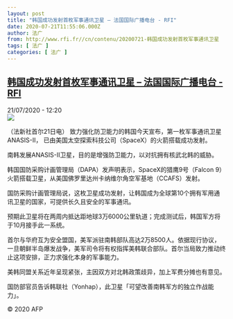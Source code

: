 ```yaml
---
layout: post
title: "韩国成功发射首枚军事通讯卫星 – 法国国际广播电台 - RFI"
date: 2020-07-21T11:55:06.000Z
author: 法广
from: http://www.rfi.fr//cn/contenu/20200721-韩国成功发射首枚军事通讯卫星
tags: [ 法广 ]
categories: [ 法广 ]
---
```

<!--1595332506000-->
[韩国成功发射首枚军事通讯卫星 – 法国国际广播电台 - RFI](http://www.rfi.fr//cn/contenu/20200721-%E9%9F%A9%E5%9B%BD%E6%88%90%E5%8A%9F%E5%8F%91%E5%B0%84%E9%A6%96%E6%9E%9A%E5%86%9B%E4%BA%8B%E9%80%9A%E8%AE%AF%E5%8D%AB%E6%98%9F)
------

<div>
<div>21/07/2020 - 12:20</div><img src="https://s.rfi.fr/media/display/89db9f50-cb43-11ea-9ddb-005056a964fe/w:310/p:16x9/int0010b.200721182004.jpg"><div class="t-content__body u-clearfix"><div class="m-interstitial"></div><p>（法新社首尔21日电）    致力强化防卫能力的韩国今天宣布，第一枚军事通讯卫星ANASIS-II， 已由美国太空探索科技公司（SpaceX）的火箭搭载成功发射。</p><p>    南韩发展ANASIS-II卫星，目的是增强防卫能力，以对抗拥有核武北韩的威胁。</p><p>    韩国国防采购计画管理局（DAPA）发声明表示，SpaceX的猎鹰9号（Falcon 9）火箭搭载卫星，从美国佛罗里达州卡纳维尔角空军基地（CCAFS）发射。</p><p>    国防采购计画管理局说，这枚卫星成功发射，让韩国成为全球第10个拥有军用通讯卫星的国家，可提供长久且安全的军事通讯。</p><p>    预期此卫星将在两周内抵达距地球3万6000公里轨道；完成测试后，韩国军方将于10月接手此一系统。</p><p>    首尔与华府互为安全盟国，美军派驻南韩部队高达2万8500人。依据现行协议，一旦朝鲜半岛爆发战争，美军司令将有权指挥美韩联合部队。首尔当局致力推动终止这项安排，正力求强化本身的军事能力。</p><p>    美韩同盟关系近年呈现紧张，主因双方对北韩政策歧异，加上军费分摊也有意见。</p><p>    国防部官员告诉韩联社（Yonhap），此卫星「可望改善南韩军方的独立作战能力」。</p><p class="t-copyright">© 2020 AFP</p>        </div>
</div>
